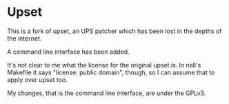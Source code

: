 Upset
=====

This is a fork of upset, an UPS patcher which has been lost in the depths
of the internet.

A command line interface has been added.

It's not clear to me what the license for the original upset is.
In nall's Makefile it says "license: public domain", though, so I
can assume that to apply over upset too.

My changes, that is the command line interface, are under the GPLv3.
